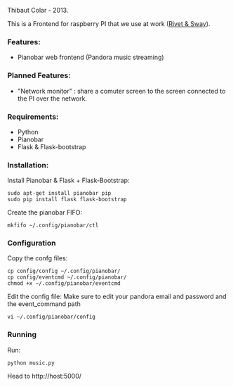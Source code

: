 Thibaut Colar - 2013.

This is a Frontend for raspberry PI that we use at work ([Rivet & Sway](http://www.rivetandsway.com)).

### Features:
  - Pianobar web frontend (Pandora music streaming)

### Planned Features:
  - "Network monitor" : share a comuter screen to the screen connected to the PI over the network.

### Requirements:
  - Python
  - Pianobar
  - Flask & Flask-bootstrap

### Installation:
  Install Pianobar & Flask + Flask-Bootstrap:

    sudo apt-get install pianobar pip
    sudo pip install flask flask-bootstrap

  Create the pianobar FIFO:

    mkfifo ~/.config/pianobar/ctl

### Configuration ############################################################
  Copy the confg files:

    cp config/config ~/.config/pianobar/
    cp config/eventcmd ~/.config/pianobar/
    chmod +x ~/.config/pianobar/eventcmd

  Edit the config file:
  Make sure to edit your pandora email and password and the event_command path

    vi ~/.config/pianobar/config

### Running ##################################################################
  Run:

    python music.py

  Head to http://host:5000/

